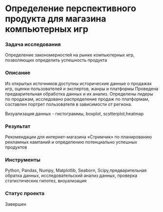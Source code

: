 # Определение перспективного продукта для магазина компьютерных игр

### Задача исследования
Определение закономерностей на рынке компьютерных игр, позволяющих определить успешность продукта   

### Описание
Из открытых источников доступны исторические данные о продажах игр, оценки пользователей и экспертов, жанры и платформы
Проведена предварительная обработка данных и их анализ.
Определены лидеры по продажам, исследовано распределение продаж по платформам, составлен портрет пользователя в зависимости от региона.

Визуализация данных - гистограммы, boxplot, scstterplot,heatmap

 
### Результат
Рекомендации для интернет-магазина «Стримчик» по планированию рекламных кампаний и определению потенциально успешных продуктов

### Инструменты
Python, Pandas, Numpy, Matplotlib, Seaborn, Scipy,предварительная обратка данных, исследовательский анализ данных, проверка статистических гипотез, визуализация 

### Статус проекта

Завершен
